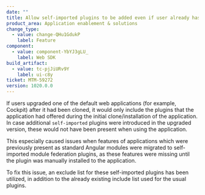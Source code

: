 ```yaml
---
date: ""
title: Allow self-imported plugins to be added even if user already has plugins
product_area: Application enablement & solutions
change_type:
  - value: change-QHu1GdukP
    label: Feature
component:
  - value: component-YbYJ3gLU_
    label: Web SDK
build_artifact:
  - value: tc-pjJiURv9Y
    label: ui-c8y
ticket: MTM-59272
version: 1020.0.0
---
```

If users upgraded one of the default web applications (for example, Cockpit) after it had been cloned, it would only include the plugins that the application had offered during the initial clone/installation of the application.
In case additional `self-imported` plugins were introduced in the upgraded version, these would not have been present when using the application.

This especially caused issues when features of applications which were previously present as standard Angular modules were migrated to self-imported module federation plugins, as these features were missing until the plugin was manually installed to the application.

To fix this issue, an exclude list for these self-imported plugins has been utilized, in addition to the already existing include list used for the usual plugins.